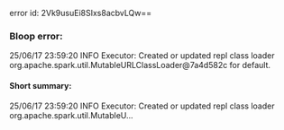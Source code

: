 error id: 2Vk9usuEi8SIxs8acbvLQw==
### Bloop error:

25/06/17 23:59:20 INFO Executor: Created or updated repl class loader org.apache.spark.util.MutableURLClassLoader@7a4d582c for default.
#### Short summary: 

25/06/17 23:59:20 INFO Executor: Created or updated repl class loader org.apache.spark.util.MutableU...